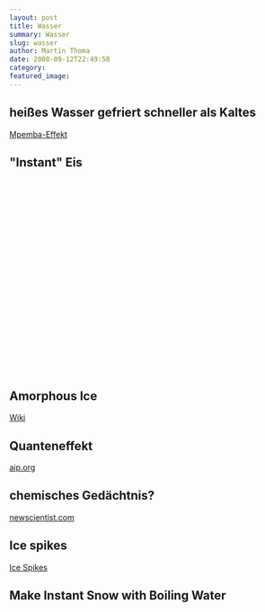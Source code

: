 ```yaml
---
layout: post
title: Wasser
summary: Wasser
slug: wasser
author: Martin Thoma
date: 2008-09-12T22:49:58
category: 
featured_image: 
---
```

<h2>heißes Wasser gefriert schneller als Kaltes</h2>
<a href="http://de.wikipedia.org/wiki/Mpemba-Effekt">Mpemba-Effekt</a><h2>"Instant" Eis</h2>
<object width="425" height="344"><param name="movie" value="http://www.youtube.com/v/DpiUZI_3o8s&color1=0xb1b1b1&color2=0xcfcfcf&hl=en&fs=1"></param><param name="allowFullScreen" value="true"></param><embed src="http://www.youtube.com/v/DpiUZI_3o8s&color1=0xb1b1b1&color2=0xcfcfcf&hl=en&fs=1" type="application/x-shockwave-flash" allowfullscreen="true" width="425" height="344"></embed></object><h2>Amorphous Ice</h2>
<a href="http://en.wikipedia.org/wiki/Amorphous_ice">Wiki</a><h2>Quanteneffekt</h2>
<a href="http://www.aip.org/enews/physnews/2003/split/648-1.html">aip.org</a><h2>chemisches Gedächtnis?</h2>
<a href="http://space.newscientist.com/article/mg18524911.600-13-things-that-do-not-make-sense.html">newscientist.com</a><h2>Ice spikes</h2>
<a href="http://en.wikipedia.org/wiki/Ice_spike">Ice Spikes</a><h2>Make Instant Snow with Boiling Water</h2>
<object width="425" height="344"><param name="movie" value="http://www.youtube.com/v/wJ3CKgZEitw&color1=0xb1b1b1&color2=0xcfcfcf&hl=en&fs=1"></param><param name="allowFullScreen" value="true"></param><embed src="http://www.youtube.com/v/wJ3CKgZEitw&color1=0xb1b1b1&color2=0xcfcfcf&hl=en&fs=1" type="application/x-shockwave-flash" allowfullscreen="true" width="425" height="344"></embed></object>
